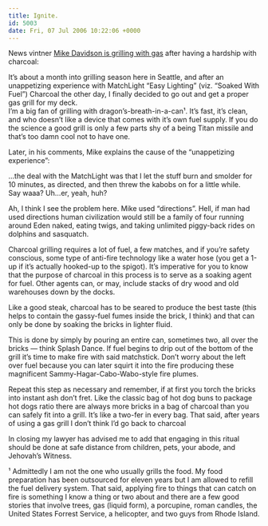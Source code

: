 ```yaml
---
title: Ignite.
id: 5003
date: Fri, 07 Jul 2006 10:22:06 +0000
---
```


News vintner [Mike Davidson is grilling with gas](http://www.mikeindustries.com/blog/archive/2006/07/sizing-up-a-grill) after having a hardship with charcoal:



<div class="quote">It’s about a month into grilling season here in Seattle, and after an unappetizing experience with MatchLight “Easy Lighting” (viz. “Soaked With Fuel”) Charcoal the other day, I finally decided to go out and get a proper gas grill for my deck.</div>I’m a big fan of grilling with dragon’s-breath-in-a-can¹. It’s fast, it’s clean, and who doesn’t like a device that comes with it’s own fuel supply. If you do the science a good grill is only a few parts shy of a being Titan missile and that’s too damn cool not to have one.  

Later, in his comments, Mike explains the cause of the “unappetizing experience”:



<div class="quote">…the deal with the MatchLight was that I let the stuff burn and smolder for 10 minutes, as directed, and then threw the kabobs on for a little while.</div>Say waaa? Uh…er, yeah, huh?  

Ah, I think I see the problem here. Mike used “directions”. Hell, if man had used directions human civilization would still be a family of four running around Eden naked, eating twigs, and taking unlimited piggy-back rides on dolphins and sasquatch.  

Charcoal grilling requires a lot of fuel, a few matches, and if you’re safety conscious, some type of anti-fire technology like a water hose (you get a <span class="caps">1-up</span> if it’s actually hooked-up to the spigot). It’s imperative for you to know that the purpose of charcoal in this process is to serve as a soaking agent for fuel. Other agents can, or may, include stacks of dry wood and old warehouses down by the docks.  

Like a good steak, charcoal has to be seared to produce the best taste (this helps to contain the gassy-fuel fumes inside the brick, I think) and that can only be done by soaking the bricks in lighter fluid.  

This is done by simply by pouring an entire can, sometimes two, all over the bricks — think Splash Dance. If fuel begins to drip out of the bottom of the grill it’s time to make fire with said matchstick. Don’t worry about the left over fuel because you can later squirt it into the fire producing these magnificent Sammy-Hagar-Cabo-Wabo-style fire plumes.  

Repeat this step as necessary and remember, if at first you torch the bricks into instant ash don’t fret. Like the classic bag of hot dog buns to package hot dogs ratio there are always more bricks in a bag of charcoal than you can safely fit into a grill. It’s like a two-fer in every bag. That said, after years of using a gas grill I don’t think I’d go back to charcoal  

In closing my lawyer has advised me to add that engaging in this ritual should be done at safe distance from children, pets, your abode, and Jehovah’s Witness.



<div class="block">¹ Admittedly I am not the one who usually grills the food. My food preparation has been outsourced for eleven years but I am allowed to refill the fuel delivery system. That said, applying fire to things that can catch on fire is something I know a thing or two about and there are a few good stories that involve trees, gas (liquid form), a porcupine, roman candles, the United States Forrest Service, a helicopter, and two guys from Rhode Island.</div>

